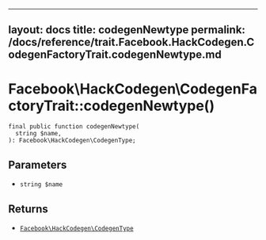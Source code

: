 
***

layout: docs
title: codegenNewtype
permalink: /docs/reference/trait.Facebook.HackCodegen.CodegenFactoryTrait.codegenNewtype.md
---







# Facebook\\HackCodegen\\CodegenFactoryTrait::codegenNewtype()




``` Hack
final public function codegenNewtype(
  string $name,
): Facebook\HackCodegen\CodegenType;
```




## Parameters




* ` string $name `




## Returns




- [` Facebook\HackCodegen\CodegenType `](<class.Facebook.HackCodegen.CodegenType.md>)